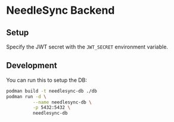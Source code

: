 # NeedleSync Backend

## Setup

Specify the JWT secret with the `JWT_SECRET` environment variable.

## Development

You can run this to setup the DB:

```sh
podman build -t needlesync-db ./db
podman run -d \
          --name needlesync-db \
          -p 5432:5432 \
          needlesync-db
```

